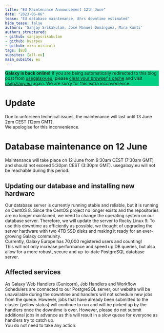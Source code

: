 ```yaml
---
title: "EU Maintenance Announcement 12th June"
date: "2023-06-06"
tease: "EU database maintenance, 8hrs downtime estimated"
hide_tease: false
authors: 'Sanjay Srikakulam, José Manuel Domínguez, Mira Kuntz'
authors_structured:
- github: sanjaysrikakulam
- github: kysrpex
- github: mira-miracoli
tags: [EU]
subsites: [all-eu]
main_subsite: eu
---
```


<div class="alert" style="background: #00d084;">

**Galaxy is back online!** If you are being automatically redirected to this blog post from [usegalaxy.eu](https://usegalaxy.eu/), please [clear your browser's cache](https://www.wikihow.com/Clear-Your-Browser%27s-Cache) and visit [usegalaxy.eu](https://usegalaxy.eu/) again. We are sorry for this extra inconvenience.

</div>

# Update

Due to unforseen technical issues, the maintenance will last until 13 June 2pm CEST (12pm GMT).  
We apologise for this inconvenience.  

# Database maintenance on 12 June

Maintenance will take place on 12 June from 9:30am CEST (7:30am GMT) and should not exceed 5:30pm CEST (3:30pm GMT). usegalaxy.eu will not be reachable during this period.

## Updating our database and installing new hardware

Our database server is currently running stable and reliable, but it is running on CentOS 8. Since the CentOS project no longer exists and the repositories are no longer maintained, we need to change the operating system on our database server.  Therefore, we will update the server to Rocky Linux 9.
To use this downtime as efficiently as possible, we thought of upgrading the server hardware with two 4TB SSD disks and making it ready for an ever-growing Galaxy community.  
Currently, Galaxy Europe has 70,000 registered users and counting!  
This will not only increase performance and speed up DB queries, but also allow for a more robust, secure and up-to-date PostgreSQL database server.  

## Affected services

As Galaxy Web Handlers (Gunicorn), Job Handlers and Workflow Schedulers are connected to our PostgreSQL server, our website will be unavailable during the downtime and handlers will not schedule new jobs from the queue.
However, jobs that have already been submitted to the cluster (yellow status) will continue to run and will be picked up by the handlers once the downtime is over. However, please do not submit additional jobs in advance as this will result in a slow queue for everyone as handlers try to catch up.  
You do not need to take any action.
